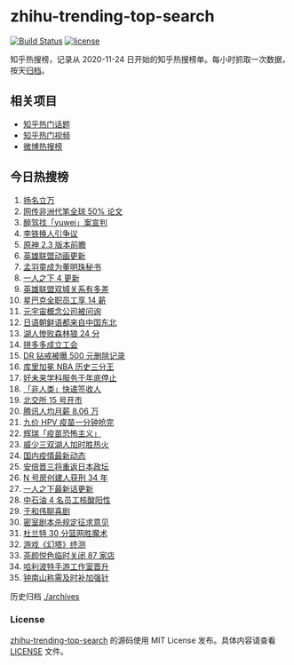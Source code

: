 # zhihu-trending-top-search

[![Build Status](https://github.com/justjavac/zhihu-trending-top-search/workflows/ci/badge.svg?branch=main)](https://github.com/justjavac/zhihu-trending-top-search/actions)
[![license](https://img.shields.io/github/license/justjavac/zhihu-trending-top-search)](https://github.com/justjavac/zhihu-trending-top-search/blob/main/LICENSE)

知乎热搜榜，记录从 2020-11-24 日开始的知乎热搜榜单。每小时抓取一次数据，按天[归档](./archives)。

## 相关项目

- [知乎热门话题](https://github.com/justjavac/zhihu-trending-hot-questions)
- [知乎热门视频](https://github.com/justjavac/zhihu-trending-hot-video)
- [微博热搜榜](https://github.com/justjavac/weibo-trending-hot-search)

## 今日热搜榜

<!-- BEGIN -->
<!-- 最后更新时间 Sat Nov 13 2021 18:14:10 GMT+0800 (China Standard Time) -->

1. [扬名立万](https://www.zhihu.com/search?q=扬名立万)
1. [网传非洲代笔全球 50% 论文](https://www.zhihu.com/search?q=非洲代笔)
1. [醉驾找「yuwei」案宣判](https://www.zhihu.com/search?q=yuwei)
1. [李铁换人引争议](https://www.zhihu.com/search?q=李铁)
1. [原神 2.3 版本前瞻](https://www.zhihu.com/search?q=原神)
1. [英雄联盟动画更新](https://www.zhihu.com/search?q=英雄联盟双城之战)
1. [孟羽童成为董明珠秘书](https://www.zhihu.com/search?q=孟羽童)
1. [一人之下 4 更新](https://www.zhihu.com/search?q=一人之下4)
1. [英雄联盟双城关系有多差](https://www.zhihu.com/search?q=英雄联盟双城之战)
1. [星巴克全职员工享 14 薪](https://www.zhihu.com/search?q=星巴克薪资)
1. [元宇宙概念公司被问询](https://www.zhihu.com/search?q=元宇宙)
1. [日语朝鲜语都来自中国东北](https://www.zhihu.com/search?q=中国东北)
1. [湖人惨败森林狼 24 分](https://www.zhihu.com/search?q=湖人)
1. [拼多多成立工会](https://www.zhihu.com/search?q=拼多多)
1. [DR 钻戒被曝 500 元删除记录](https://www.zhihu.com/search?q=dr钻戒)
1. [库里加冕 NBA 历史三分王](https://www.zhihu.com/search?q=库里)
1. [好未来学科服务于年底停止](https://www.zhihu.com/search?q=好未来)
1. [「非人类」快递签收人](https://www.zhihu.com/search?q=非人类签收)
1. [北交所 15 号开市](https://www.zhihu.com/search?q=北交所)
1. [腾讯人均月薪 8.06 万](https://www.zhihu.com/search?q=腾讯财报)
1. [九价 HPV 疫苗一分钟抢完](https://www.zhihu.com/search?q=九价)
1. [辉瑞「疫苗恐怖主义」](https://www.zhihu.com/search?q=辉瑞)
1. [威少三双湖人加时胜热火](https://www.zhihu.com/search?q=湖人)
1. [国内疫情最新动态](https://www.zhihu.com/search?q=疫情)
1. [安倍晋三将重返日本政坛](https://www.zhihu.com/search?q=安倍晋三)
1. [N 号房创建人获刑 34 年](https://www.zhihu.com/search?q=n号房)
1. [一人之下最新话更新](https://www.zhihu.com/search?q=一人之下)
1. [中石油 4 名员工核酸阳性](https://www.zhihu.com/search?q=北京疫情)
1. [于和伟聊喜剧](https://www.zhihu.com/search?q=一年一度喜剧大赛)
1. [密室剧本杀规定征求意见](https://www.zhihu.com/search?q=剧本杀)
1. [杜兰特 30 分篮网胜魔术](https://www.zhihu.com/search?q=篮网)
1. [游戏《幻塔》终测](https://www.zhihu.com/search?q=幻塔)
1. [茶颜悦色临时关闭 87 家店](https://www.zhihu.com/search?q=茶颜悦色)
1. [哈利波特手游工作室晋升](https://www.zhihu.com/search?q=哈利波特魔法觉醒)
1. [钟南山称需及时补加强针](https://www.zhihu.com/search?q=新冠疫苗加强针)

<!-- END -->

历史归档 [./archives](./archives)

### License

[zhihu-trending-top-search](https://github.com/justjavac/zhihu-trending-top-search)
的源码使用 MIT License 发布。具体内容请查看 [LICENSE](./LICENSE) 文件。
